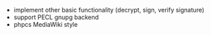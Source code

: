 * implement other basic functionality (decrypt, sign, verify signature)
* support PECL gnupg backend
* phpcs MediaWiki style